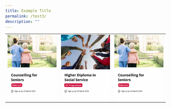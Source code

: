 ```yaml
---
title: Example Title
permalink: /test3/
description: ""
---
```

|  |  | |
| --- | --- | --- |
| ![](/images/eldercare-img.png) | ![](/images/hdss-img.png)  |  ![](/images/eldercare-img.png)